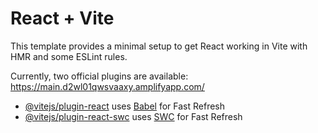 # React + Vite

This template provides a minimal setup to get React working in Vite with HMR and some ESLint rules.

Currently, two official plugins are available:
https://main.d2wl01qwsvaaxy.amplifyapp.com/
- [@vitejs/plugin-react](https://github.com/vitejs/vite-plugin-react/blob/main/packages/plugin-react/README.md) uses [Babel](https://babeljs.io/) for Fast Refresh
- [@vitejs/plugin-react-swc](https://github.com/vitejs/vite-plugin-react-swc) uses [SWC](https://swc.rs/) for Fast Refresh
